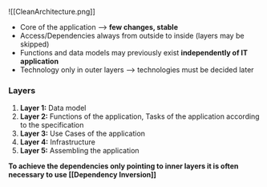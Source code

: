 
![[CleanArchitecture.png]]

- Core of the application --> **few changes, stable**
- Access/Dependencies always from outside to inside (layers may be skipped)
- Functions and data models may previously exist **independently of IT application**
- Technology only in outer layers --> technologies must be decided later
### Layers
1. **Layer 1:** Data model
2. **Layer 2:** Functions of the application, Tasks of the application according to the specification
3. **Layer 3:** Use Cases of the application
4. **Layer 4:** Infrastructure
5. **Layer 5:** Assembling the application


**To achieve the dependencies only pointing to inner layers it is often necessary to use [[Dependency Inversion]]**
